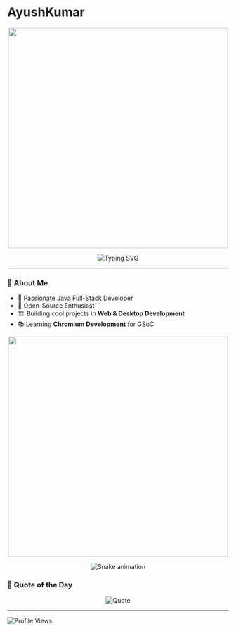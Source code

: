 # AyushKumar
<p align="center">
  <img src="https://media.giphy.com/media/QTfX9Ejfra3ZmNxh6B/giphy.gif" width="500">
</p>
<p align="center">
  <img src="https://readme-typing-svg.herokuapp.com?font=Fira+Code&size=24&pause=1000&color=00AEEF&center=true&vCenter=true&width=450&lines=Hi%2C+I'm+Ayush+Kumar!;Java+Full-Stack+Developer;Open-Source+Contributor" alt="Typing SVG">
</p>

---

### 🌟 **About Me**  
- 🚀 Passionate Java Full-Stack Developer  
- 🎯 Open-Source Enthusiast  
- 🏗️ Building cool projects in **Web & Desktop Development**  
- 📚 Learning **Chromium Development** for GSoC



<p align="center">
  <img src="https://raw.githubusercontent.com/YOUR_USERNAME/YOUR_REPO/main/particles.gif" width="500">
</p>
<p align="center">
  <img src="https://raw.githubusercontent.com/ayushkxyz/ayushkxyz/output/github-contribution-grid-snake.svg" alt="Snake animation" />
</p>


### 💬 **Quote of the Day**  
<p align="center">
  <img src="https://quotes-github-readme.vercel.app/api?type=horizontal&theme=radical" alt="Quote">
</p>

---

![Profile Views](https://komarev.com/ghpvc/?username=AyushKumar&color=blue)
<!---
AYushKUmar1161/AYushKUmar1161 is a ✨ special ✨ repository because its `README.md` (this file) appears on your GitHub profile.
You can click the Preview link to take a look at your changes.
--->
